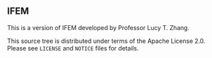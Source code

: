 IFEM
----

This is a version of IFEM developed by Professor Lucy T. Zhang.

This source tree is distributed under terms of the Apache License 2.0.
Please see `LICENSE` and `NOTICE` files for details.
